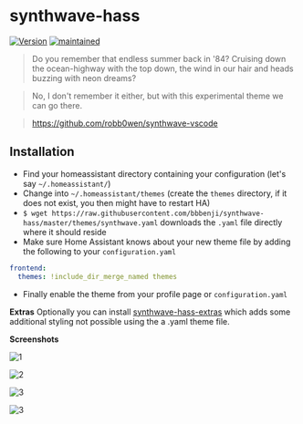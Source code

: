 # synthwave-hass

[![Version](https://img.shields.io/badge/version-0.3.0-green.svg?style=flat-square&labelColor=2a2139&color=f92aad)](#)
[![maintained](https://img.shields.io/maintenance/yes/2019.svg?style=flat-square&labelColor=2a2139&color=f92aad)](#)

> Do you remember that endless summer back in '84? Cruising down the ocean-highway with the top down, the wind in our hair and heads buzzing with neon dreams?

> No, I don't remember it either, but with this experimental theme we can go there.

> https://github.com/robb0wen/synthwave-vscode

## Installation

* Find your homeassistant directory containing your configuration (let's say `~/.homeassistant/`)
* Change into `~/.homeassistant/themes` (create the `themes` directory, if it does not exist, you then might have to restart HA)
* `$ wget https://raw.githubusercontent.com/bbbenji/synthwave-hass/master/themes/synthwave.yaml` downloads the `.yaml` file directly where it should reside
* Make sure Home Assistant knows about your new theme file by adding the following to your `configuration.yaml`
``` yaml
frontend:
  themes: !include_dir_merge_named themes
```
* Finally enable the theme from your profile page or `configuration.yaml`

**Extras**
Optionally you can install [synthwave-hass-extras](https://github.com/bbbenji/synthwave-hass-extras) which adds some additional styling not possible using the a .yaml theme file.

**Screenshots**

![1](https://i.imgur.com/DHbESc9.png)

![2](https://i.imgur.com/bLhZFHy.png)

![3](https://i.imgur.com/BcyjeJz.png)

![3](https://i.imgur.com/WXg2417.png)
